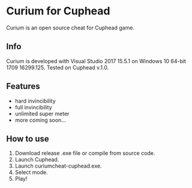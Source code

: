 # Curium for Cuphead
Curium is an open source cheat for Cuphead game.
## Info
Curium is developed with Visual Studio 2017 15.5.1 on Windows 10 64-bit 1709 16299.125.
Tested on Cuphead v.1.0.
## Features
- hard invincibility
- full invincibility
- unlimited super meter
- more coming soon...
## How to use
1. Download release .exe file or compile from source code.
1. Launch Cuphead.
1. Launch curiumcheat-cuphead.exe.
1. Select mode.
1. Play!
